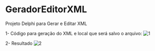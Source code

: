 # GeradorEditorXML
Projeto Delphi para Gerar e Editar XML

1- Código para geração do XML e local que será salvo o arquivo:
![1](https://user-images.githubusercontent.com/81596957/159350720-cec522bc-22bd-4421-86e7-f320f9151f77.png)

2- Resultado
![2](https://user-images.githubusercontent.com/81596957/159350846-151ace83-da81-4dcc-9bcd-81ff8cd411e0.png)
